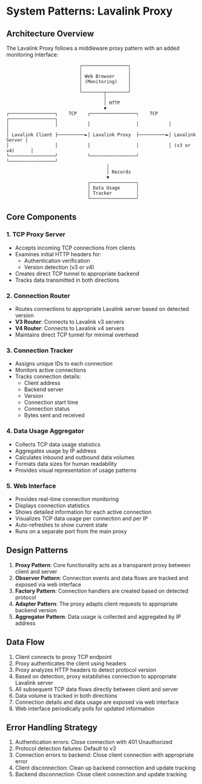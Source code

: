 # System Patterns: Lavalink Proxy

## Architecture Overview

The Lavalink Proxy follows a middleware proxy pattern with an added monitoring interface:

```
                           ┌─────────────────┐
                           │                 │
                           │ Web Browser     │
                           │ (Monitoring)    │
                           │                 │
                           └────────┬────────┘
                                    │
                                    │ HTTP
                                    ▼
┌─────────────────┐    TCP    ┌─────────────────┐    TCP    ┌─────────────────┐
│                 │           │                 │           │                 │
│ Lavalink Client ├──────────►│ Lavalink Proxy  ├──────────►│ Lavalink Server │
│                 │           │                 │           │ (v3 or v4)      │
└─────────────────┘           └─────────────────┘           └─────────────────┘
                                     │
                                     │ Records
                                     ▼
                              ┌─────────────────┐
                              │ Data Usage      │
                              │ Tracker         │
                              └─────────────────┘
```

## Core Components

### 1. TCP Proxy Server
- Accepts incoming TCP connections from clients
- Examines initial HTTP headers for:
  - Authentication verification
  - Version detection (v3 or v4)
- Creates direct TCP tunnel to appropriate backend
- Tracks data transmitted in both directions

### 2. Connection Router
- Routes connections to appropriate Lavalink server based on detected version
- **V3 Router**: Connects to Lavalink v3 servers
- **V4 Router**: Connects to Lavalink v4 servers
- Maintains direct TCP tunnel for minimal overhead

### 3. Connection Tracker
- Assigns unique IDs to each connection
- Monitors active connections
- Tracks connection details:
  - Client address
  - Backend server
  - Version
  - Connection start time
  - Connection status
  - Bytes sent and received

### 4. Data Usage Aggregator
- Collects TCP data usage statistics
- Aggregates usage by IP address
- Calculates inbound and outbound data volumes
- Formats data sizes for human readability
- Provides visual representation of usage patterns

### 5. Web Interface
- Provides real-time connection monitoring
- Displays connection statistics
- Shows detailed information for each active connection
- Visualizes TCP data usage per connection and per IP
- Auto-refreshes to show current state
- Runs on a separate port from the main proxy

## Design Patterns

1. **Proxy Pattern**: Core functionality acts as a transparent proxy between client and server
2. **Observer Pattern**: Connection events and data flows are tracked and exposed via web interface
3. **Factory Pattern**: Connection handlers are created based on detected protocol
4. **Adapter Pattern**: The proxy adapts client requests to appropriate backend version
5. **Aggregator Pattern**: Data usage is collected and aggregated by IP address

## Data Flow

1. Client connects to proxy TCP endpoint
2. Proxy authenticates the client using headers
3. Proxy analyzes HTTP headers to detect protocol version
4. Based on detection, proxy establishes connection to appropriate Lavalink server
5. All subsequent TCP data flows directly between client and server
6. Data volume is tracked in both directions
7. Connection details and data usage are exposed via web interface
8. Web interface periodically polls for updated information

## Error Handling Strategy

1. Authentication errors: Close connection with 401 Unauthorized
2. Protocol detection failures: Default to v3
3. Connection errors to backend: Close client connection with appropriate error
4. Client disconnection: Clean up backend connection and update tracking
5. Backend disconnection: Close client connection and update tracking 